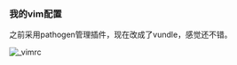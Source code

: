 ### 我的vim配置 ###

之前采用pathogen管理插件，现在改成了vundle，感觉还不错。

![_vimrc](https://github.com/jiazhoulvke/myvim/raw/master/Screenshot.png)
